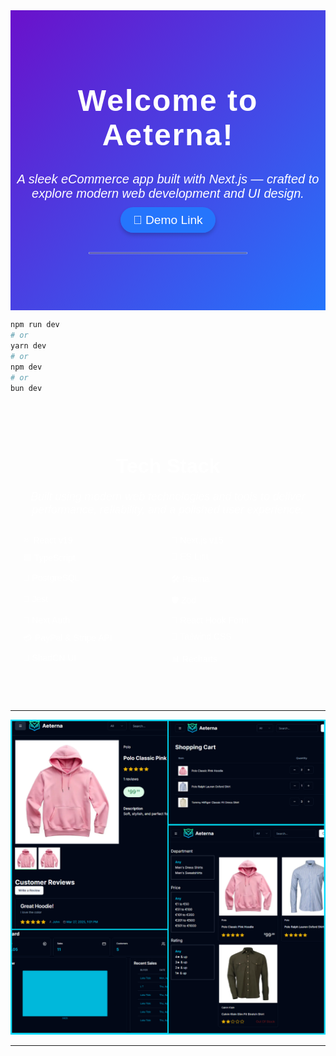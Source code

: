 
<div style="text-align: center; font-family: 'Arial', sans-serif; padding: 50px 0; background: linear-gradient(135deg, #6a11cb, #2575fc); color: #fff;">
  <h1 style="font-size: 3rem; font-weight: bold; letter-spacing: 2px;">Welcome to Aeterna!</h1>
  <p style="font-size: 1.25rem; margin: 20px 0; font-style: italic;">A sleek eCommerce app built with Next.js — crafted to explore modern web development and UI design.</p>
  <a href="https://aeterna-ecommerce.vercel.app/" style="text-decoration: none; color: #fff; font-size: 1.2rem; background-color: #2575fc; padding: 10px 20px; border-radius: 30px; box-shadow: 0 4px 6px rgba(0, 0, 0, 0.2); transition: background-color 0.3s ease;">
    🛒 Demo Link
  </a>
  <hr style="width: 50%; border: 1px solid #ddd; margin: 40px auto; opacity: 0.5;">
</div>

```bash
npm run dev
# or
yarn dev
# or
npm dev
# or
bun dev
```



<div style="max-width: 800px; margin: 0 auto; text-align: center; font-family: 'Arial', sans-serif; padding: 40px 20px; color: #fff;">
  <h2 style="font-size: 2rem; font-weight: bold; margin-bottom: 20px;">Tech Stack</h2>
  <p style="font-size: 1.1rem; margin-bottom: 30px; font-style: italic;">
    Built using modern web technologies and tools to deliver performance, reliability, and a polished user experience.
  </p>
  <ul style="list-style: none; padding: 0; display: grid; grid-template-columns: repeat(auto-fit, minmax(180px, 1fr)); gap: 10px; text-align: left;">
    <li>⚛️ React v19</li>
    <li>🔼 Next.js v15</li>
    <li>🟦 TypeScript</li>
    <li>🧹 ES Lint</li>
    <li>🐘 PostgreSQL</li>
    <li>🛠️ Prisma</li>
    <li>🧪 Jest</li>
    <li>🛡️ Zod</li>
    <li>🔐 Next Auth</li>
    <li>🧾 React Hook Form</li>
    <li>💳 PayPal & Stripe API</li>
    <li>🎨 Tailwind CSS</li>
    <li>🧩 ShadCN UI</li>
    <li>📊 Recharts</li>
  </ul>
</div>

<hr>

![Alt text](final-aeterna-git.png)



<hr>
